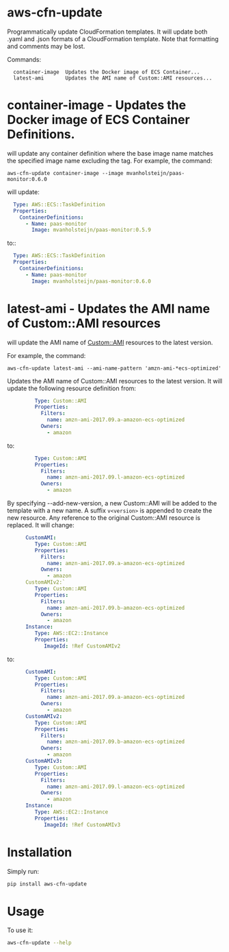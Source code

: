 # aws-cfn-update

Programmatically update CloudFormation templates. It will update both .yaml and .json formats of
a CloudFormation template. Note that formatting and comments may be lost.

Commands:
```
  container-image  Updates the Docker image of ECS Container...
  latest-ami       Updates the AMI name of Custom::AMI resources...
```

# container-image - Updates the Docker image of ECS Container Definitions.

will update any container definition where the base image name matches the specified image name 
excluding the tag. For example, the command:
```
aws-cfn-update container-image --image mvanholsteijn/paas-monitor:0.6.0
```
will update:

```yaml
  Type: AWS::ECS::TaskDefinition
  Properties:
    ContainerDefinitions:
      - Name: paas-monitor
        Image: mvanholsteijn/paas-monitor:0.5.9
```

to::

```yaml
  Type: AWS::ECS::TaskDefinition
  Properties:
    ContainerDefinitions:
      - Name: paas-monitor
        Image: mvanholsteijn/paas-monitor:0.6.0
```



# latest-ami - Updates the AMI name of Custom::AMI resources

will update the AMI name of [Custom::AMI](https://github.com/binxio/cfn-ami-provider) resources to the latest version.  

For example, the command: 

```
aws-cfn-update latest-ami --ami-name-pattern 'amzn-ami-*ecs-optimized'
```

Updates the AMI name of Custom::AMI resources to the latest version. 
It will update the following resource definition from:

```yaml
         Type: Custom::AMI
         Properties:
           Filters:
             name: amzn-ami-2017.09.a-amazon-ecs-optimized
           Owners:
             - amazon
```
to:

```yaml
         Type: Custom::AMI
         Properties:
           Filters:
             name: amzn-ami-2017.09.l-amazon-ecs-optimized
           Owners:
             - amazon
```

By specifying --add-new-version, a new Custom::AMI will be added
to the template with a new name. A suffix `v<version>` is appended
to create the new resource. Any reference to the original Custom::AMI
resource is replaced. It will change:

```yaml
      CustomAMI:
         Type: Custom::AMI
         Properties:
           Filters:
             name: amzn-ami-2017.09.a-amazon-ecs-optimized
           Owners:
             - amazon
      CustomAMIv2:`
         Type: Custom::AMI
         Properties:
           Filters:
             name: amzn-ami-2017.09.b-amazon-ecs-optimized
           Owners:
             - amazon
      Instance:
         Type: AWS::EC2::Instance
         Properties:
            ImageId: !Ref CustomAMIv2
```
to:

```yaml
      CustomAMI:
         Type: Custom::AMI
         Properties:
           Filters:
             name: amzn-ami-2017.09.a-amazon-ecs-optimized
           Owners:
             - amazon
      CustomAMIv2:
         Type: Custom::AMI
         Properties:
           Filters:
             name: amzn-ami-2017.09.b-amazon-ecs-optimized
           Owners:
             - amazon
      CustomAMIv3:
         Type: Custom::AMI
         Properties:
           Filters:
             name: amzn-ami-2017.09.l-amazon-ecs-optimized
           Owners:
             - amazon
      Instance:
         Type: AWS::EC2::Instance
         Properties:
            ImageId: !Ref CustomAMIv3
```
# Installation

Simply run:

```bash
pip install aws-cfn-update
```


# Usage

To use it:
```bash
aws-cfn-update --help
```

